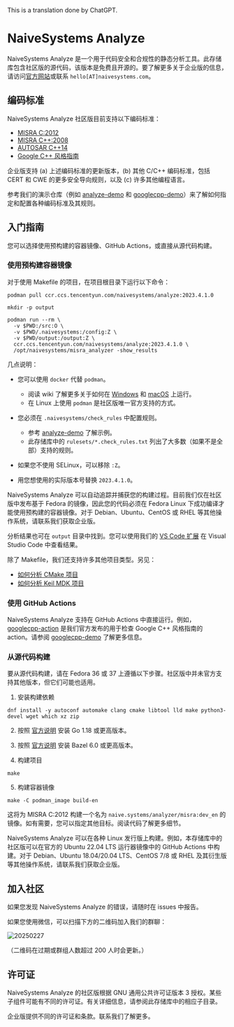 This is a translation done by ChatGPT.

# NaiveSystems Analyze

NaiveSystems Analyze 是一个用于代码安全和合规性的静态分析工具。此存储库包含社区版的源代码，该版本是免费且开源的。要了解更多关于企业版的信息，请访问[官方网站](https://www.naivesystems.com/)或联系 `hello[AT]naivesystems.com`。

## 编码标准

NaiveSystems Analyze 社区版目前支持以下编码标准：

- [MISRA C:2012](https://docs.naivesystems.com/analyze/misrac2012)
- [MISRA C++:2008](https://docs.naivesystems.com/analyze/misracpp2008)
- [AUTOSAR C++14](https://www.autosar.org/fileadmin/standards/R22-11/AP/AUTOSAR_RS_CPP14Guidelines.pdf)
- [Google C++ 风格指南](https://naive.systems/styleguide/cppguide.html)

企业版支持 (a) 上述编码标准的更新版本，(b) 其他 C/C++ 编码标准，包括 CERT 和 CWE 的更多安全导向规则，以及 (c) 许多其他编程语言。

参考我们的演示仓库（例如 [analyze-demo](https://github.com/naivesystems/analyze-demo) 和 [googlecpp-demo](https://github.com/naivesystems/googlecpp-demo)）来了解如何指定和配置各种编码标准及其规则。

## 入门指南

您可以选择使用预构建的容器镜像、GitHub Actions，或直接从源代码构建。

### 使用预构建容器镜像

对于使用 Makefile 的项目，在项目根目录下运行以下命令：

```
podman pull ccr.ccs.tencentyun.com/naivesystems/analyze:2023.4.1.0

mkdir -p output

podman run --rm \
  -v $PWD:/src:O \
  -v $PWD/.naivesystems:/config:Z \
  -v $PWD/output:/output:Z \
  ccr.ccs.tencentyun.com/naivesystems/analyze:2023.4.1.0 \
  /opt/naivesystems/misra_analyzer -show_results
```

几点说明：

* 您可以使用 `docker` 代替 `podman`。
  * 阅读 wiki 了解更多关于如何在
    [Windows](https://github.com/naivesystems/analyze/wiki/How-to-run-on-Windows) 和
    [macOS](https://github.com/naivesystems/analyze/wiki/How-to-run-on-macOS) 上运行。
  * 在 Linux 上使用 `podman` 是社区版唯一官方支持的方式。

* 您必须在 `.naivesystems/check_rules` 中配置规则。
  - 参考
    [analyze-demo](https://github.com/naivesystems/analyze-demo/blob/master/.naivesystems/check_rules)
    了解示例。
  - 此存储库中的 `rulesets/*.check_rules.txt` 列出了大多数（如果不是全部）支持的规则。

* 如果您不使用 SELinux，可以移除 `:Z`。

* 用您想使用的实际版本号替换 `2023.4.1.0`。

NaiveSystems Analyze 可以自动追踪并捕获您的构建过程。目前我们仅在社区版中发布基于 Fedora 的镜像，因此您的代码必须在 Fedora Linux 下成功编译才能使用预构建的容器镜像。对于 Debian、Ubuntu、CentOS 或 RHEL 等其他操作系统，请联系我们获取企业版。

分析结果也可在 `output` 目录中找到。您可以使用我们的 [VS Code 扩展](https://marketplace.visualstudio.com/items?itemName=naivesystems.analyze) 在 Visual Studio Code 中查看结果。

除了 Makefile，我们还支持许多其他项目类型。另见：

* [如何分析 CMake 项目](https://github.com/naivesystems/analyze/wiki/How-to-analyze-CMake-projects)
* [如何分析 Keil MDK 项目](https://github.com/naivesystems/analyze/wiki/How-to-analyze-Keil-MDK-projects)

### 使用 GitHub Actions

NaiveSystems Analyze 支持在 GitHub Actions 中直接运行。例如，[googlecpp-action](https://github.com/naivesystems/googlecpp-action) 是我们官方发布的用于检查 Google C++ 风格指南的 action。请参阅 [googlecpp-demo](https://github.com/naivesystems/googlecpp-demo) 了解更多信息。

### 从源代码构建

要从源代码构建，请在 Fedora 36 或 37 上遵循以下步骤。社区版中并未官方支持其他版本，但它们可能也适用。

1. 安装构建依赖

```
dnf install -y autoconf automake clang cmake libtool lld make python3-devel wget which xz zip
```

2. 按照 [官方说明](https://go.dev/doc/install) 安装 Go 1.18 或更高版本。

3. 按照 [官方说明](https://bazel.build/install) 安装 Bazel 6.0 或更高版本。

4. 构建项目

```
make
```

5. 构建容器镜像

```
make -C podman_image build-en
```

这将为 MISRA C:2012 构建一个名为 `naive.systems/analyzer/misra:dev_en` 的镜像。如有需要，您可以指定其他目标。阅读代码了解更多细节。

NaiveSystems Analyze 可以在各种 Linux 发行版上构建。例如，本存储库中的社区版可以在官方的 Ubuntu 22.04 LTS 运行器镜像中的 GitHub Actions 中构建。对于 Debian、Ubuntu 18.04/20.04 LTS、CentOS 7/8 或 RHEL 及其衍生版等其他操作系统，请联系我们获取企业版。

## 加入社区

如果您发现 NaiveSystems Analyze 的错误，请随时在 issues 中报告。

如果您使用微信，可以扫描下方的二维码加入我们的群聊：

![20250227](https://github.com/user-attachments/assets/06fffabb-b4f8-49df-a8d1-41c24c4d77cd)

（二维码在过期或群组人数超过 200 人时会更新。）


## 许可证

NaiveSystems Analyze 的社区版根据 GNU 通用公共许可证版本 3 授权。某些子组件可能有不同的许可证。有关详细信息，请参阅此存储库中的相应子目录。

企业版提供不同的许可证和条款。联系我们了解更多。
